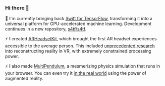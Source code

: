 ### Hi there 👋

🔭 I'm currently bringing back [Swift for TensorFlow](https://github.com/tensorflow/swift), transforming it into a universal platform for GPU-accelerated machine learning. Development continues in a new repository, [s4tf/s4tf](https://github.com/s4tf/s4tf).

⚡ I created [ARHeadsetKit](https://github.com/philipturner/ARHeadsetKit), which brought the first AR headset experiences accessible to the average person. This included [unprecedented research](https://github.com/philipturner/scene-color-reconstruction) into reconstructing reality in VR, with extremely constrained processing power.

⚡ I also made [MultiPendulum](https://github.com/philipturner/multipendulum), a mesmerizing physics simulation that runs in your browser. You can even try it [in the real world](https://github.com/philipturner/ar-multipendulum) using the power of augmented reality.

<!--
**philipturner/philipturner** is a ✨ _special_ ✨ repository because its `README.md` (this file) appears on your GitHub profile.

Here are some ideas to get you started:

- 🔭 I’m currently working on ...
- 🌱 I’m currently learning ...
- 👯 I’m looking to collaborate on ...
- 🤔 I’m looking for help with ...
- 💬 Ask me about ...
- 📫 How to reach me: ...
- 😄 Pronouns: ...
- ⚡ Fun fact: ...
-->

